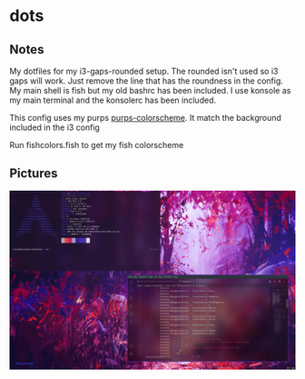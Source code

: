 # dots

## Notes
My dotfiles for my i3-gaps-rounded setup. The rounded isn't used so i3 gaps will work. Just remove the line that has the roundness in the config. My main shell is fish but my old bashrc has been included. I use konsole as my main terminal and the konsolerc has been included.

This config uses my purps [purps-colorscheme](https://github.com/CaydendW/purps-colorscheme). It match the background included in the i3 config

Run fishcolors.fish to get my fish colorscheme

## Pictures
![alt text](https://github.com/CaydendW/dots/blob/master/Pictures/floating.png?raw=true)
